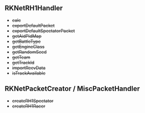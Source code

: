 ## RKNetRH1Handler
- ~~calc~~
- ~~exportDefaultPacket~~
- ~~exportDefaultSpectatorPacket~~
- ~~getAidPidMap~~
- ~~getBattleType~~
- ~~getEngineClass~~
- ~~getRandomSeed~~
- ~~getTeam~~
- ~~getTrackId~~
- ~~importRecvData~~
- ~~isTrackAvailable~~

## RKNetPacketCreator / MiscPacketHandler
- ~~createRH1Spectator~~
- ~~createRH1Racer~~
